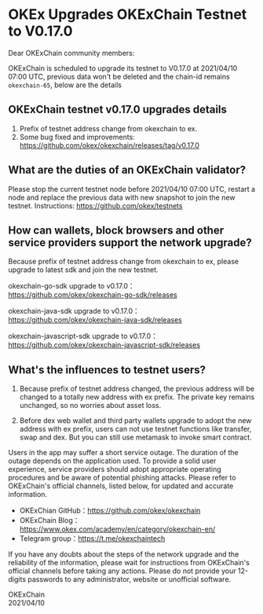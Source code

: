 # OKEx Upgrades OKExChain Testnet to V0.17.0


Dear OKExChain community members:

OKExChain is scheduled to upgrade its testnet to V0.17.0 at 2021/04/10 07:00 UTC, previous data won't be deleted and the chain-id remains `okexchain-65`, below are the details

## OKExChain testnet v0.17.0 upgrades details
1. Prefix of testnet address change from okexchain to ex.
2. Some bug fixed and improvements: https://github.com/okex/okexchain/releases/tag/v0.17.0


## What are the duties of an OKExChain validator?
Please stop the current testnet node before 2021/04/10 07:00 UTC, restart a node and replace the previous data with new snapshot to join the new testnet. 
Instructions: https://github.com/okex/testnets


## How can wallets, block browsers and other service providers support the network upgrade?
Because prefix of testnet address change from okexchain to ex, please upgrade to latest sdk and join the new testnet.

okexchain-go-sdk upgrade to v0.17.0：  
https://github.com/okex/okexchain-go-sdk/releases

okexchain-java-sdk upgrade to v0.17.0：   
https://github.com/okex/okexchain-java-sdk/releases

okexchain-javascript-sdk upgrade to v0.17.0：  
https://github.com/okex/okexchain-javascript-sdk/releases


## What's the influences to testnet users?
1. Because prefix of testnet address changed, the previous address will be changed to a totally new address with ex prefix.
The private key remains unchanged, so no worries about asset loss.

2. Before dex web wallet and third party wallets upgrade to adopt the new address with ex prefix, users can not use testnet functions like transfer, swap and dex. But you can still use metamask to invoke smart contract.


Users in the app may suffer a short service outage. The duration of the outage depends on the application used. To provide a solid user experience, service providers should adopt appropriate operating procedures and be aware of potential phishing attacks.
Please refer to OKExChain's official channels, listed below, for updated and accurate information.
- OKExChian GitHub：https://github.com/okex/okexchain
- OKExChain Blog：https://www.okex.com/academy/en/category/okexchain-en/
- Telegram group：https://t.me/okexchaintech 

If you have any doubts about the steps of the network upgrade and the reliability of the information, please wait for instructions from OKExChain's official channels before taking any actions. Please do not provide your 12-digits passwords to any administrator, website or unofficial software.

OKExChain  
2021/04/10
